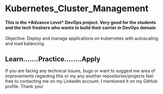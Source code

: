 # Kubernetes_Cluster_Management

<h4>This is the *Advance Level* DevOps project. Very good for the students and the tech freshers who wants to build their carrier in DevOps domain</h4>

Objective:
Deploy and manage applications on kubernetes with autoscaling and load balancing.


<h2>Learn.......Practice........Apply</h2>

If you are facing any technical issues, bugs or want to suggest me area of improvements regarding this or my any another repositories/projects feel free to contacting me on my LinkedIn account. I mentioned it on my GitHub profile. Thank you!
